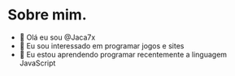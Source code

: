 # Sobre mim.
- 👋 Olá eu sou @Jaca7x
- 👀 Eu sou interessado em programar jogos e sites
- 🌱 Eu estou aprendendo programar recentemente a linguagem JavaScript 


<!---

Jaca7x/Jaca7x is a ✨ special ✨ repository because its `README.md` (this file) appears on your GitHub profile.
You can click the Preview link to take a look at your changes.
--->
